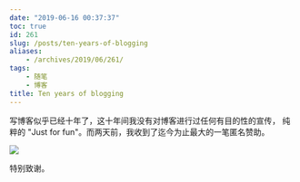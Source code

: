 ```yaml
---
date: "2019-06-16 00:37:37"
toc: true
id: 261
slug: /posts/ten-years-of-blogging
aliases:
    - /archives/2019/06/261/
tags:
    - 随笔
    - 博客
title: Ten years of blogging
---
```


写博客似乎已经十年了，这十年间我没有对博客进行过任何有目的性的宣传，
纯粹的 "Just for fun"。而两天前，我收到了迄今为止最大的一笔匿名赞助。

<!-- more -->

![](/images/posts/261/pay.jpg)

特别致谢。